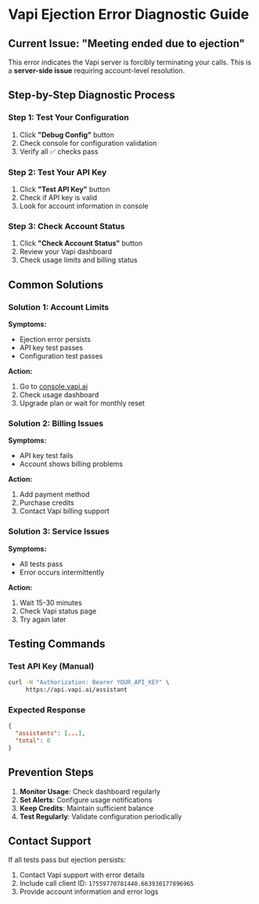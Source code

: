 # Vapi Ejection Error Diagnostic Guide

## Current Issue: "Meeting ended due to ejection"

This error indicates the Vapi server is forcibly terminating your calls. This is a **server-side issue** requiring account-level resolution.

## Step-by-Step Diagnostic Process

### Step 1: Test Your Configuration
1. Click **"Debug Config"** button
2. Check console for configuration validation
3. Verify all ✅ checks pass

### Step 2: Test Your API Key
1. Click **"Test API Key"** button
2. Check if API key is valid
3. Look for account information in console

### Step 3: Check Account Status
1. Click **"Check Account Status"** button
2. Review your Vapi dashboard
3. Check usage limits and billing status

## Common Solutions

### Solution 1: Account Limits
**Symptoms:**
- Ejection error persists
- API key test passes
- Configuration test passes

**Action:**
1. Go to [console.vapi.ai](https://console.vapi.ai)
2. Check usage dashboard
3. Upgrade plan or wait for monthly reset

### Solution 2: Billing Issues
**Symptoms:**
- API key test fails
- Account shows billing problems

**Action:**
1. Add payment method
2. Purchase credits
3. Contact Vapi billing support

### Solution 3: Service Issues
**Symptoms:**
- All tests pass
- Error occurs intermittently

**Action:**
1. Wait 15-30 minutes
2. Check Vapi status page
3. Try again later

## Testing Commands

### Test API Key (Manual)
```bash
curl -H "Authorization: Bearer YOUR_API_KEY" \
     https://api.vapi.ai/assistant
```

### Expected Response
```json
{
  "assistants": [...],
  "total": 0
}
```

## Prevention Steps

1. **Monitor Usage**: Check dashboard regularly
2. **Set Alerts**: Configure usage notifications
3. **Keep Credits**: Maintain sufficient balance
4. **Test Regularly**: Validate configuration periodically

## Contact Support

If all tests pass but ejection persists:
1. Contact Vapi support with error details
2. Include call client ID: `17559770781440.663930177896965`
3. Provide account information and error logs
